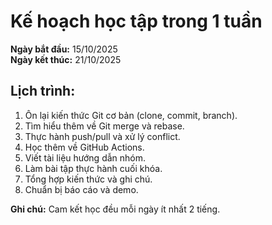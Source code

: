 # Kế hoạch học tập trong 1 tuần

**Ngày bắt đầu:** 15/10/2025  
**Ngày kết thúc:** 21/10/2025  

## Lịch trình:
1. Ôn lại kiến thức Git cơ bản (clone, commit, branch).
2. Tìm hiểu thêm về Git merge và rebase.
3. Thực hành push/pull và xử lý conflict.
4. Học thêm về GitHub Actions.
5. Viết tài liệu hướng dẫn nhóm.
6. Làm bài tập thực hành cuối khóa.
7. Tổng hợp kiến thức và ghi chú.
8. Chuẩn bị báo cáo và demo.

**Ghi chú:** Cam kết học đều mỗi ngày ít nhất 2 tiếng.


